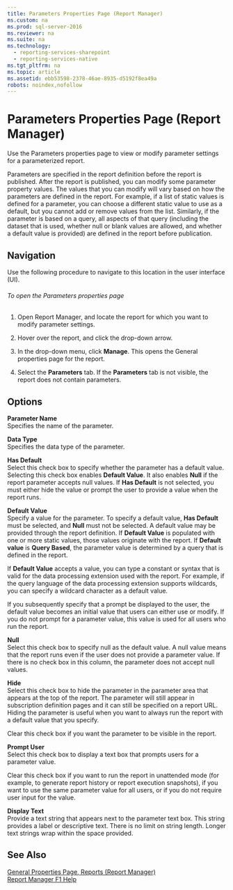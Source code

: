 ```yaml
---
title: Parameters Properties Page (Report Manager)
ms.custom: na
ms.prod: sql-server-2016
ms.reviewer: na
ms.suite: na
ms.technology: 
  - reporting-services-sharepoint
  - reporting-services-native
ms.tgt_pltfrm: na
ms.topic: article
ms.assetid: ebb53598-2378-46ae-8935-d5192f8ea49a
robots: noindex,nofollow
---
```

# Parameters Properties Page (Report Manager)
  Use the Parameters properties page to view or modify parameter settings for a parameterized report.  
  
 Parameters are specified in the report definition before the report is published. After the report is published, you can modify some parameter property values. The values that you can modify will vary based on how the parameters are defined in the report. For example, if a list of static values is defined for a parameter, you can choose a different static value to use as a default, but you cannot add or remove values from the list. Similarly, if the parameter is based on a query, all aspects of that query \(including the dataset that is used, whether null or blank values are allowed, and whether a default value is provided\) are defined in the report before publication.  
  
## Navigation  
 Use the following procedure to navigate to this location in the user interface \(UI\).  
  
###### To open the Parameters properties page  
  
1.  Open Report Manager, and locate the report for which you want to modify parameter settings.  
  
2.  Hover over the report, and click the drop\-down arrow.  
  
3.  In the drop\-down menu, click **Manage**. This opens the General properties page for the report.  
  
4.  Select the **Parameters** tab. If the **Parameters** tab is not visible, the report does not contain parameters.  
  
## Options  
 **Parameter Name**  
 Specifies the name of the parameter.  
  
 **Data Type**  
 Specifies the data type of the parameter.  
  
 **Has Default**  
 Select this check box to specify whether the parameter has a default value. Selecting this check box enables **Default Value**. It also enables **Null** if the report parameter accepts null values. If **Has Default** is not selected, you must either hide the value or prompt the user to provide a value when the report runs.  
  
 **Default Value**  
 Specify a value for the parameter. To specify a default value, **Has Default** must be selected, and **Null** must not be selected. A default value may be provided through the report definition. If **Default Value** is populated with one or more static values, those values originate with the report. If **Default value** is **Query Based**, the parameter value is determined by a query that is defined in the report.  
  
 If **Default Value** accepts a value, you can type a constant or syntax that is valid for the data processing extension used with the report. For example, if the query language of the data processing extension supports wildcards, you can specify a wildcard character as a default value.  
  
 If you subsequently specify that a prompt be displayed to the user, the default value becomes an initial value that users can either use or modify. If you do not prompt for a parameter value, this value is used for all users who run the report.  
  
 **Null**  
 Select this check box to specify null as the default value. A null value means that the report runs even if the user does not provide a parameter value. If there is no check box in this column, the parameter does not accept null values.  
  
 **Hide**  
 Select this check box to hide the parameter in the parameter area that appears at the top of the report. The parameter will still appear in subscription definition pages and it can still be specified on a report URL. Hiding the parameter is useful when you want to always run the report with a default value that you specify.  
  
 Clear this check box if you want the parameter to be visible in the report.  
  
 **Prompt User**  
 Select this check box to display a text box that prompts users for a parameter value.  
  
 Clear this check box if you want to run the report in unattended mode \(for example, to generate report history or report execution snapshots\), if you want to use the same parameter value for all users, or if you do not require user input for the value.  
  
 **Display Text**  
 Provide a text string that appears next to the parameter text box. This string provides a label or descriptive text. There is no limit on string length. Longer text strings wrap within the space provided.  
  
## See Also  
 [General Properties Page, Reports &#40;Report Manager&#41;](../Topic/General%20Properties%20Page,%20Reports%20\(Report%20Manager\).md)   
 [Report Manager F1 Help](../../Topics\TopicNameNotContainA/Report-Manager-F1-Help.md)  
  
  